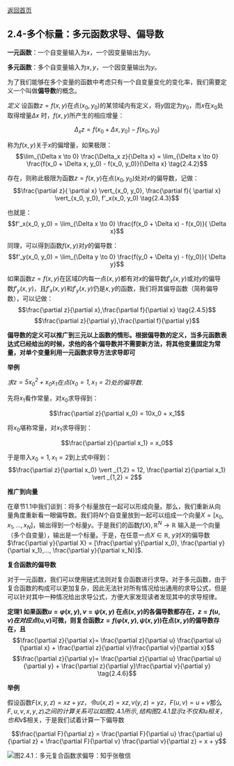 [返回首页](../README.md)

## 2.4-多个标量：多元函数求导、偏导数

**一元函数**：一个自变量输入为$x$，一个因变量输出为$y$。

**多元函数**：多个自变量输入为$x, y$，一个因变量输出为$y$。

为了我们能够在多个变量的函数中考虑只有一个自变量变化的变化率，我们需要定义一个叫做**偏导数**的概念。

*定义* 设函数$z=f(x, y)$在点$(x_0, y_0)$的某领域内有定义，将$y$固定为$y_0$，而$x$在$x_0$处取得增量$\Delta x$ 时，$f(x, y)$所产生的相应增量：

$$\Delta_x z = f(x_0 + \Delta x, y_0) - f(x_0, y_0) \tag{2.4.1}$$

称为$f(x, y)$关于$x$的偏增量，如果极限：
$$\lim_{\Delta x \to 0} \frac{\Delta_x z}{\Delta x} = \lim_{\Delta x \to 0} \frac{f(x_0 + \Delta x, y_0) - f(x_0, y_0)}{\Delta x} \tag{2.4.2}$$

存在，则称此极限为函数$z=f(x, y)$在点$(x_0, y_0)$处对$x$的偏导数，记做：
$$\frac{\partial z}{ \partial x} \vert_{x_0, y_0}, \frac{\partial f}{ \partial x} \vert_{x_0, y_0}, f'_x(x_0, y_0) \tag{2.4.3}$$

也就是：
$$f'_x(x_0, y_0) = \lim_{\Delta x \to 0} \frac{f(x_0 + \Delta x) - f(x_0)}{ \Delta x}$$

同理，可以得到函数$f(x, y)$对$y$的偏导数：
$$f'_y(x_0, y_0) = \lim_{\Delta y \to 0} \frac{f(y_0 + \Delta y) - f(y_0)}{ \Delta y}$$

如果函数$z=f(x, y)$在区域$D$内每一点$(x,y)$都有对$x$的偏导数$f'_x(x,y)$或对$y$的偏导数$f'_y(x,y)$，且$f'_x(x,y)$和$f'_y(x,y)$仍是$x,y$的函数，我们将其偏导函数（简称偏导数），可以记做：
$$\frac{\partial z}{\partial x},\frac{\partial f}{\partial x} \tag{2.4.5}$$
$$\frac{\partial z}{\partial y},\frac{\partial f}{\partial y}$$

**偏导数的定义可以推广到三元以上函数的情形。根据偏导数的定义，当多元函数表达式已经给出的时候，求他的各个偏导数并不需要新方法，将其他变量固定为常量，对单个变量利用一元函数求导方法求导即可**

**举例**

*求$z=5x_0^2 + x_0x_1$在点$(x_0=1,x_1=2)$处的偏导数*.

先将$x_1$看作常量，对$x_0$求导得到：

$$\frac{\partial z}{\partial x_0} = 10x_0 + x_1$$

将$x_0$堪称常量，对$x_1$求导得到：

$$\frac{\partial z}{\partial x_1} = x_0$$

于是带入$x_0=1, x_1 = 2$到上式中得到：
$$\frac{\partial z}{\partial x_0} \vert _{1,2} = 12, \frac{\partial z}{\partial x_1} \vert _{1,2} = 2$$

**推广到向量**

在章节1.1中我们谈到：将多个标量放在一起可以形成向量。那么，我们重新从向量角度重新看一眼偏导数。我们将$N$个自变量放到一起可以组成一个向量$X=[x_0, x_1,..., x_N]$，输出得到一个标量$y$。于是我们的函数$f(X), \mathbb R^N \to \mathbb R$ 输入是一个向量（多个自变量），输出是一个标量。于是，在任意一点$X \in \mathbb R$, $y$对$X$的偏导数$\frac{\partial y}{\partial X} = [\frac{\partial y}{\partial x_0}, \frac{\partial y}{\partial x_1},..., \frac{\partial y}{\partial x_N}]$.

**复合函数的偏导数**

对于一元函数，我们可以使用链式法则对复合函数进行求导。对于多元函数，由于复合函数的构成可以更加复杂，因此无法针对所有情况给出通用的求导公式，但是可以针对其中一种情况给出求导公式，方便大家发现读者发现其中的求导规律。

**定理1 如果函数$u=\varphi(x, y), v=\psi(x, y)$ 在点$(x,y)$的各偏导数都存在，$z=f(u, v)在对应点$(u,v)可微，则复合函数$z=f(\varphi(x,y), \psi(x,y))$在点$(x, y)$的偏导数存在，且**
$$\frac{\partial z}{\partial x}= \frac{\partial z}{\partial u} \frac{\partial u}{\partial x} + \frac{\partial z}{\partial v}\frac{\partial v}{\partial x}$$
$$\frac{\partial z}{\partial y}= \frac{\partial z}{\partial u} \frac{\partial u}{\partial y} + \frac{\partial z}{\partial y}\frac{\partial v}{\partial y} \tag{2.4.6}$$

**举例**

假设函数$F(x,y,z) = xz + yz，令u(x,z) = xz, v(y,z)=yz，F(u,v) = u + v$那么$F,u,v,x,y,z)之间的计算关系可以如图2.4.1所示,结构图2.4.1显示$z$不仅和$u$相关，也和$v$相关，于是我们试着计算一下偏导数

$$\frac{\partial F}{\partial z} = \frac{\partial F}{\partial u} \frac{\partial u}{\partial z} + \frac{\partial F}{\partial v} \frac{\partial v}{\partial z} = x + y$$

![图2.4.1：多元复合函数求偏导：知乎张敬信](https://pic3.zhimg.com/v2-ab40835bee904e1b508903cc024afb96_b.jpg)

